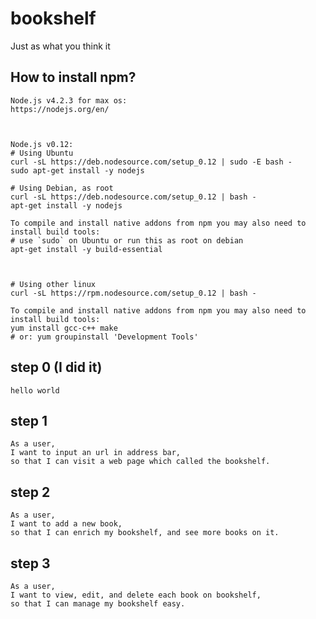 # bookshelf
Just as what you think it

## How to install npm?
    Node.js v4.2.3 for max os:
    https://nodejs.org/en/
    
    
    
    Node.js v0.12:
    # Using Ubuntu
    curl -sL https://deb.nodesource.com/setup_0.12 | sudo -E bash -
    sudo apt-get install -y nodejs
    
    # Using Debian, as root
    curl -sL https://deb.nodesource.com/setup_0.12 | bash -
    apt-get install -y nodejs
    
    To compile and install native addons from npm you may also need to install build tools:
    # use `sudo` on Ubuntu or run this as root on debian
    apt-get install -y build-essential
    
    
    
    # Using other linux
    curl -sL https://rpm.nodesource.com/setup_0.12 | bash -
    
    To compile and install native addons from npm you may also need to install build tools:
    yum install gcc-c++ make
    # or: yum groupinstall 'Development Tools'
    
    
## step 0 (I did it)
    hello world
    
## step 1
    As a user,
    I want to input an url in address bar,
    so that I can visit a web page which called the bookshelf.
    
## step 2
    As a user,
    I want to add a new book,
    so that I can enrich my bookshelf, and see more books on it.

## step 3
    As a user,
    I want to view, edit, and delete each book on bookshelf,
    so that I can manage my bookshelf easy.
    